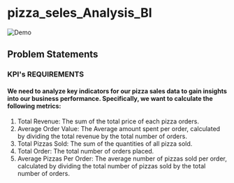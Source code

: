 # pizza_seles_Analysis_BI

![Demo](pizza_seles.gif)

## Problem Statements
### KPI's REQUIREMENTS
#### We need to analyze key indicators for our pizza sales data to gain insights into our business performance. Specifically, we want to calculate the following metrics:
1. Total Revenue: The sum of the total price of each pizza orders.
2. Average Order Value: The Average amount spent per order, calculated by dividing the total revenue by the total number of orders.
3. Total Pizzas Sold: The sum of the quantities of all pizza sold.
4. Total Order: The total number of orders placed.
5. Average Pizzas Per Order: The average number of pizzas sold per order, calculated by dividing the total number of pizzas sold by the total number of orders.
